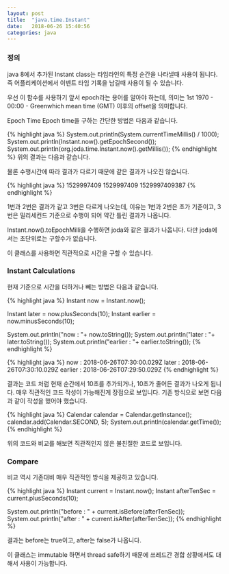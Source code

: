 ```yaml
---
layout: post
title:  "java.time.Instant"
date:   2018-06-26 15:40:56
categories: java
---
```

### 정의
java 8에서 추가된 Instant class는 타임라인의 특정 순간을 나타낼때 사용이 됩니다. 즉 어플리케이션에서 이벤트 타임 기록을 남길때 사용이 될 수 있습니다.

우선 이 함수를 사용하기 앞서 epoch라는 용어를 알아야 하는데, 의미는 1st 1970 - 00:00 - Greenwhich mean time (GMT) 이후의 offset을 의미합니다.



Epoch Time
Epoch time을 구하는 간단한 방법은 다음과 같습니다.

{% highlight java %}
System.out.println(System.currentTimeMillis() / 1000);
System.out.println(Instant.now().getEpochSecond());
System.out.println(org.joda.time.Instant.now().getMillis());
{% endhighlight %}
위의 결과는 다음과 같습니다.

물론 수행시간에 따라 결과가 다르기 때문에 같은 결과가 나오진 않습니다.

{% highlight java %}
1529997409
1529997409
1529997409387
{% endhighlight %}

1번과 2번은 결과가 같고 3번은 다르게 나오는데, 이유는 1번과 2번은 초가 기준이고, 3번은 밀리세컨드 기준으로 수행이 되어 약간 틀린 결과가 나옵니다.

Instant.now().toEpochMilli을 수행하면 joda와 같은 결과가 나옵니다. 다만 joda에서는 초단위로는 구할수가 없습니다.

이 클래스를 사용하면 직관적으로 시간을 구할 수 있습니다.



### Instant Calculations
현재 기준으로 시간을 더하거나 빼는 방법은 다음과 같습니다.

{% highlight java %}
Instant now = Instant.now();

Instant later = now.plusSeconds(10);
Instant earlier = now.minusSeconds(10);

System.out.println("now : "+ now.toString());
System.out.println("later : "+ later.toString());
System.out.println("earlier : "+ earlier.toString());
{% endhighlight %}

{% highlight java %}
now : 2018-06-26T07:30:00.029Z
later : 2018-06-26T07:30:10.029Z
earlier : 2018-06-26T07:29:50.029Z
{% endhighlight %}

결과는 코드 처럼 현재 순간에서 10초를 추가되거나, 10초가 줄어든 결과가 나오게 됩니다. 매우 직관적인 코드 작성이 가능해진게 장점으로 보입니다.
기존 방식으로 보면 다음과 같이 작성을 했어야 했습니다.

{% highlight java %}
Calendar calendar = Calendar.getInstance();
calendar.add(Calendar.SECOND, 5);
System.out.println(calendar.getTime());
{% endhighlight %}

위의 코드와 비교를 해보면 직관적인지 않은 불친절한 코드로 보입니다.



### Compare
비교 역시 기존대비 매우 직관적인 방식을 제공하고 있습니다.

{% highlight java %}
Instant current = Instant.now();
Instant afterTenSec = current.plusSeconds(10);

System.out.println("before : " + current.isBefore(afterTenSec));
System.out.println("after : " + current.isAfter(afterTenSec));
{% endhighlight %}

결과는 before는 true이고, after는 false가 나옵니다.

이 클래스는 immutable 하면서 thread safe하기 때문에 쓰레드간 경합 상황에서도 대해서 사용이 가능합니다.
